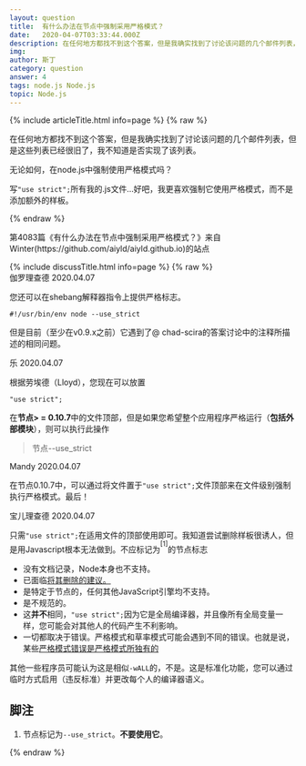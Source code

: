 ```yaml
---
layout: question
title:  有什么办法在节点中强制采用严格模式？
date:   2020-04-07T03:33:44.000Z
description: 在任何地方都找不到这个答案，但是我确实找到了讨论该问题的几个邮件列表，但是这些列表已经很旧了，我不知道是否实现了该列表。无论如何，在node.js中强...
img: 
author: 斯丁
category: question
answer: 4
tags: node.js Node.js
topic: Node.js
---
```

<div class="article-root">
  <div class="article">
    {% include articleTitle.html info=page %}
    {% raw %}
    <div class="article-content"><p><font style="vertical-align: inherit;"><font style="vertical-align: inherit;">在任何地方都找不到这个答案，但是我确实找到了讨论该问题的几个邮件列表，但是这些列表已经很旧了，我不知道是否实现了该列表。</font></font></p>

<p><font style="vertical-align: inherit;"><font style="vertical-align: inherit;">无论如何，在node.js中强制使用严格模式吗？</font></font></p>

<p><font style="vertical-align: inherit;"><font style="vertical-align: inherit;">写</font></font><code>"use strict";</code><font style="vertical-align: inherit;"><font style="vertical-align: inherit;">所有我的.js文件...好吧，我更喜欢强制它使用严格模式，而不是添加额外的样板。</font></font></p></div>
    {% endraw %}
  </div>
  <p class="winter_mark">第4083篇《有什么办法在节点中强制采用严格模式？》来自Winter(https://github.com/aiyld/aiyld.github.io)的站点</p>
  <div class="discuss-wrapper">
    {% include discussTitle.html info=page %}
    {% raw %}
    <div class="discuss-list">
    <div class="discuss-item">
        <div class="discuss-parent">
          <div class="discuss-meta">
            <span class="discuss-user">伽罗理查德</span>
            <span class="discuss-time">2020.04.07</span>
          </div>
          <div class="discuss-comment"><p><font style="vertical-align: inherit;"><font style="vertical-align: inherit;">您还可以在shebang解释器指令上提供严格标志。 </font></font></p>

<pre><code>#!/usr/bin/env node --use_strict
</code></pre>

<p><font style="vertical-align: inherit;"><font style="vertical-align: inherit;">但是目前（至少在v0.9.x之前）它遇到了@ chad-scira的答案讨论中的注释所描述的相同问题。</font></font></p></div>
        </div></div><div class="discuss-item">
        <div class="discuss-parent">
          <div class="discuss-meta">
            <span class="discuss-user">乐</span>
            <span class="discuss-time">2020.04.07</span>
          </div>
          <div class="discuss-comment"><p><font style="vertical-align: inherit;"><font style="vertical-align: inherit;">根据劳埃德（Lloyd），您现在可以放置</font></font></p>

<pre><code>"use strict";
</code></pre>

<p><font style="vertical-align: inherit;"><font style="vertical-align: inherit;">在</font></font><strong><font style="vertical-align: inherit;"><font style="vertical-align: inherit;">节点&gt; = 0.10.7</font></font></strong><font style="vertical-align: inherit;"><font style="vertical-align: inherit;">中的文件顶部</font><font style="vertical-align: inherit;">，但是如果您希望整个应用程序严格运行（</font></font><strong><font style="vertical-align: inherit;"><font style="vertical-align: inherit;">包括外部模块</font></font></strong><font style="vertical-align: inherit;"><font style="vertical-align: inherit;">），则可以执行此操作</font></font></p>

<blockquote>
  <p><font style="vertical-align: inherit;"><font style="vertical-align: inherit;">节点--use_strict</font></font></p>
</blockquote></div>
        </div></div><div class="discuss-item">
        <div class="discuss-parent">
          <div class="discuss-meta">
            <span class="discuss-user">Mandy</span>
            <span class="discuss-time">2020.04.07</span>
          </div>
          <div class="discuss-comment"><p><font style="vertical-align: inherit;"><font style="vertical-align: inherit;">在节点0.10.7中，可以通过将文件置于</font></font><code>"use strict";</code><font style="vertical-align: inherit;"><font style="vertical-align: inherit;">文件顶部来</font><font style="vertical-align: inherit;">在文件级别强制执行严格模式</font><font style="vertical-align: inherit;">。</font><font style="vertical-align: inherit;">最后！</font></font></p></div>
        </div></div><div class="discuss-item">
        <div class="discuss-parent">
          <div class="discuss-meta">
            <span class="discuss-user">宝儿理查德</span>
            <span class="discuss-time">2020.04.07</span>
          </div>
          <div class="discuss-comment"><p><font style="vertical-align: inherit;"><font style="vertical-align: inherit;">只需</font></font><code>"use strict";</code><font style="vertical-align: inherit;"><font style="vertical-align: inherit;">在适用文件的顶部</font><font style="vertical-align: inherit;">使用即可</font><font style="vertical-align: inherit;">。</font><font style="vertical-align: inherit;">我知道尝试删除样板很诱人，但是用Javascript根本无法做到。</font><font style="vertical-align: inherit;">不应标记为</font><sup><font style="vertical-align: inherit;">[1]</font></sup><font style="vertical-align: inherit;">的节点标志</font></font><sup><font style="vertical-align: inherit;"></font></sup></p>

<ul>
<li><font style="vertical-align: inherit;"><font style="vertical-align: inherit;">没有文档记录，Node本身也不支持。</font></font></li>
<li><font style="vertical-align: inherit;"><font style="vertical-align: inherit;">已面临</font></font><a href="https://github.com/nodejs/node/issues/6429" rel="noreferrer"><font style="vertical-align: inherit;"><font style="vertical-align: inherit;">将其删除的建议。</font></font></a></li>
<li><font style="vertical-align: inherit;"><font style="vertical-align: inherit;">是特定于节点的，任何其他JavaScript引擎均不支持。</font></font></li>
<li><font style="vertical-align: inherit;"><font style="vertical-align: inherit;">是不规范的。</font></font></li>
<li><font style="vertical-align: inherit;"><font style="vertical-align: inherit;">这</font></font><strong><font style="vertical-align: inherit;"><font style="vertical-align: inherit;">并不</font></font></strong><font style="vertical-align: inherit;"><font style="vertical-align: inherit;">相同，</font></font><code>"use strict";</code><font style="vertical-align: inherit;"><font style="vertical-align: inherit;">因为它是全局编译器，并且像所有全局变量一样，您可能会对其他人的代码产生不利影响。</font></font></li>
<li><font style="vertical-align: inherit;"><font style="vertical-align: inherit;">一切都取决于错误。</font><font style="vertical-align: inherit;">严格模式和草率模式可能会遇到不同的错误。</font><font style="vertical-align: inherit;">也就是说，某些</font></font><a href="https://bugzilla.mozilla.org/show_bug.cgi?id=1041128" rel="noreferrer"><font style="vertical-align: inherit;"><font style="vertical-align: inherit;">严格模式错误是严格模式所独有的</font></font></a></li>
</ul>

<p><font style="vertical-align: inherit;"><font style="vertical-align: inherit;">其他一些程序员可能认为这是相似</font></font><code>-wALL</code><font style="vertical-align: inherit;"><font style="vertical-align: inherit;">的，不是。</font><font style="vertical-align: inherit;">这是标准化功能，您可以通过临时方式启用（违反标准）并更改每个人的编译器语义。</font></font></p>

<h2><font style="vertical-align: inherit;"><font style="vertical-align: inherit;">脚注</font></font></h2>

<ol>
<li><font style="vertical-align: inherit;"><font style="vertical-align: inherit;">节点标记为</font></font><code>--use_strict</code><font style="vertical-align: inherit;"><font style="vertical-align: inherit;">。</font></font><strong><font style="vertical-align: inherit;"><font style="vertical-align: inherit;">不要使用它</font></font></strong><font style="vertical-align: inherit;"><font style="vertical-align: inherit;">。</font></font></li>
</ol></div>
        </div></div>
    </div>
    {% endraw %}
  </div>
<div>
